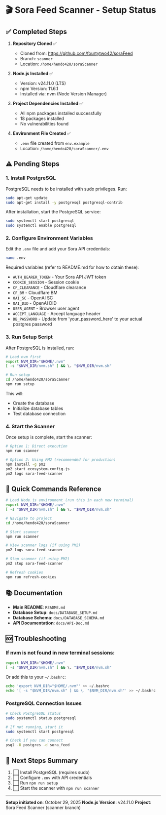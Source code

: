 # 🎬 Sora Feed Scanner - Setup Status

## ✅ Completed Steps

1. **Repository Cloned** ✅
   - Cloned from: https://github.com/fourtytwo42/soraFeed
   - Branch: `scanner`
   - Location: `/home/hendo420/soraScanner`

2. **Node.js Installed** ✅
   - Version: v24.11.0 (LTS)
   - npm Version: 11.6.1
   - Installed via: nvm (Node Version Manager)

3. **Project Dependencies Installed** ✅
   - All npm packages installed successfully
   - 18 packages installed
   - No vulnerabilities found

4. **Environment File Created** ✅
   - `.env` file created from `env.example`
   - Location: `/home/hendo420/soraScanner/.env`

## ⚠️ Pending Steps

### 1. Install PostgreSQL

PostgreSQL needs to be installed with sudo privileges. Run:

```bash
sudo apt-get update
sudo apt-get install -y postgresql postgresql-contrib
```

After installation, start the PostgreSQL service:

```bash
sudo systemctl start postgresql
sudo systemctl enable postgresql
```

### 2. Configure Environment Variables

Edit the `.env` file and add your Sora API credentials:

```bash
nano .env
```

Required variables (refer to README.md for how to obtain these):
- `AUTH_BEARER_TOKEN` - Your Sora API JWT token
- `COOKIE_SESSION` - Session cookie
- `CF_CLEARANCE` - Cloudflare clearance
- `CF_BM` - Cloudflare BM
- `OAI_SC` - OpenAI SC
- `OAI_DID` - OpenAI DID
- `USER_AGENT` - Browser user agent
- `ACCEPT_LANGUAGE` - Accept language header
- `DB_PASSWORD` - Update from 'your_password_here' to your actual postgres password

### 3. Run Setup Script

After PostgreSQL is installed, run:

```bash
# Load nvm first
export NVM_DIR="$HOME/.nvm"
[ -s "$NVM_DIR/nvm.sh" ] && \. "$NVM_DIR/nvm.sh"

# Run setup
cd /home/hendo420/soraScanner
npm run setup
```

This will:
- Create the database
- Initialize database tables
- Test database connection

### 4. Start the Scanner

Once setup is complete, start the scanner:

```bash
# Option 1: Direct execution
npm run scanner

# Option 2: Using PM2 (recommended for production)
npm install -g pm2
pm2 start ecosystem.config.js
pm2 logs sora-feed-scanner
```

## 📝 Quick Commands Reference

```bash
# Load Node.js environment (run this in each new terminal)
export NVM_DIR="$HOME/.nvm"
[ -s "$NVM_DIR/nvm.sh" ] && \. "$NVM_DIR/nvm.sh"

# Navigate to project
cd /home/hendo420/soraScanner

# Start scanner
npm run scanner

# View scanner logs (if using PM2)
pm2 logs sora-feed-scanner

# Stop scanner (if using PM2)
pm2 stop sora-feed-scanner

# Refresh cookies
npm run refresh-cookies
```

## 📚 Documentation

- **Main README**: `README.md`
- **Database Setup**: `docs/DATABASE_SETUP.md`
- **Database Schema**: `docs/DATABASE_SCHEMA.md`
- **API Documentation**: `docs/API-Doc.md`

## 🆘 Troubleshooting

### If nvm is not found in new terminal sessions:

```bash
export NVM_DIR="$HOME/.nvm"
[ -s "$NVM_DIR/nvm.sh" ] && \. "$NVM_DIR/nvm.sh"
```

Or add this to your `~/.bashrc`:

```bash
echo 'export NVM_DIR="$HOME/.nvm"' >> ~/.bashrc
echo '[ -s "$NVM_DIR/nvm.sh" ] && \. "$NVM_DIR/nvm.sh"' >> ~/.bashrc
```

### PostgreSQL Connection Issues

```bash
# Check PostgreSQL status
sudo systemctl status postgresql

# If not running, start it
sudo systemctl start postgresql

# Check if you can connect
psql -U postgres -d sora_feed
```

## 🎯 Next Steps Summary

1. ⬜ Install PostgreSQL (requires sudo)
2. ⬜ Configure `.env` with API credentials
3. ⬜ Run `npm run setup`
4. ⬜ Start the scanner with `npm run scanner`

---

**Setup initiated on**: October 29, 2025
**Node.js Version**: v24.11.0
**Project**: Sora Feed Scanner (scanner branch)

